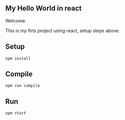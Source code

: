 My Hello World in react
---
 
Welcome.
 
 This is my firts project using react, setup steps above.
 
 
Setup
---
 
```
npm install
```
 
 
 
Compile
---
 
```
npm run compile
```

Run
---
 
```
npm start
```
